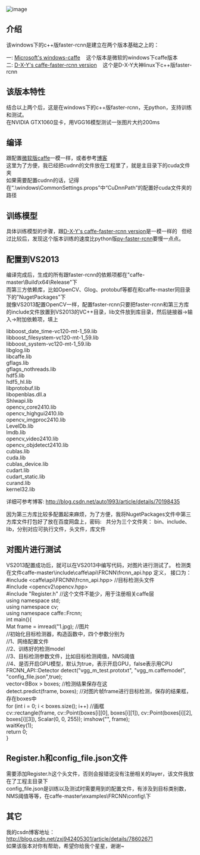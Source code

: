 ![image](https://github.com/huaze555/windows-caffe-faster-rcnn/raw/master/1.jpg)
## 介绍
该windows下的c++版faster-rcnn是建立在两个版本基础之上的：

一: [Microsoft's windows-caffe](https://github.com/Microsoft/caffe) 
    这个版本是微软的windows下caffe版本    
二: [D-X-Y's caffe-faster-rcnn version](https://github.com/D-X-Y/caffe-faster-rcnn/tree/dev) 
    这个是D-X-Y大神linux下c++版faster-rcnn
    
## 该版本特性
结合以上两个后，这是在windows下的c++版faster-rcnn，无python，支持训练和测试。   
在NVIDIA GTX1060显卡，用VGG16模型测试一张图片大约200ms

## 编译
跟配置[微软版caffe](https://github.com/Microsoft/caffe)一模一样，或者参考[博客](http://www.cnblogs.com/love6tao/p/5706830.html)  
这里为了方便，我已经把cudnn的文件放在工程里了，就是主目录下的cuda文件夹  
如果需要配置cudnn的话，记得在“.\windows\CommonSettings.props”中“CuDnnPath”的配置好cuda文件夹的路径

## 训练模型
具体训练模型的步骤，跟[D-X-Y's caffe-faster-rcnn version](https://github.com/D-X-Y/caffe-faster-rcnn/tree/dev)是一模一样的  
但经过比较后，发现这个版本训练的速度比python版[py-faster-rcnn](https://github.com/rbgirshick/py-faster-rcnn)要慢一点点。

## 配置到VS2013
编译完成后，生成的所有跟faster-rcnn的依赖项都在"caffe-master\Build\x64\Release\"下  
而第三方依赖库，比如OpenCV、Glog、protobuf等都在和caffe-master同目录下的"NugetPackages\"下  
就像VS2013配置OpenCV一样，配置faster-rcnn只要把faster-rcnn和第三方库的include文件放置到VS2013的VC++目录，lib文件放到库目录，然后链接器->输入->附加依赖项，填上

libboost_date_time-vc120-mt-1_59.lib  
libboost_filesystem-vc120-mt-1_59.lib  
libboost_system-vc120-mt-1_59.lib  
libglog.lib  
libcaffe.lib  
gflags.lib  
gflags_nothreads.lib  
hdf5.lib  
hdf5_hl.lib  
libprotobuf.lib  
libopenblas.dll.a  
Shlwapi.lib  
opencv_core2410.lib  
opencv_highgui2410.lib  
opencv_imgproc2410.lib  
LevelDb.lib  
lmdb.lib  
opencv_video2410.lib  
opencv_objdetect2410.lib  
cublas.lib  
cuda.lib  
cublas_device.lib  
cudart.lib  
cudart_static.lib  
curand.lib  
kernel32.lib  

详细可参考博客: http://blog.csdn.net/auto1993/article/details/70198435  

因为第三方库比较多配置起来麻烦，为了方便，我将NugetPackages文件中第三方库文件打包好了放在百度网盘上，密码:   
共分为三个文件夹： bin、include、lib，分别对应可执行文件，头文件，库文件

## 对图片进行测试
VS2013配置成功后，就可以在VS2013中编写代码，对图片进行测试了。 检测类在文件caffe-master\include\caffe\api\FRCNN\frcnn_api.hpp 定义，
接口为：  
#include <caffe\api\FRCNN\frcnn_api.hpp>  //目标检测头文件  
#include <opencv2\opencv.hpp>   
#include "Register.h"           //这个文件不能少，用于注册相关caffe层  
using namespace std;  
using namespace cv;  
using namespace caffe::Frcnn;  
int main(){  
		 	Mat frame = imread("1.jpg);  //图片  
				//初始化目标检测器，构造函数中，四个参数分别为  
				//1、网络配置文件  
				//2、训练好的检测model  
				//3、目标检测参数文件，比如目标检测阈值，NMS阈值  
				//4、是否开启GPU模型，默认为true，表示开启GPU，false表示用CPU  
	FRCNN_API::Detector detect("vgg_m_test.prototxt", "vgg_m.caffemodel", "config_file.json",true);  
	vector<BBox<float> > boxes;  //检测结果保存在这  
	detect.predict(frame, boxes);    //对图片帧frame进行目标检测，保存的结果框，存在boxes中  
	for (int i = 0; i < boxes.size(); i++)   //画框  
	     cv::rectangle(frame, cv::Point(boxes[i][0], boxes[i][1]), cv::Point(boxes[i][2], boxes[i][3]), Scalar(0, 0, 255)); 
	imshow("", frame);  
        waitKey(1);  
	return 0;  
}

## Register.h和config_file.json文件
需要添加Register.h这个头文件，否则会报错说没有注册相关的layer，该文件我放在了工程主目录下  
config_file.json是训练以及测试时需要用到的配置文件，有涉及到目标类别数，NMS阈值等等，在caffe-master\examples\FRCNN\config\下


## 其它
我的csdn博客地址：http://blog.csdn.net/zxj942405301/article/details/78602671  
如果该版本对你有帮助，希望你给我个星星，谢谢~

